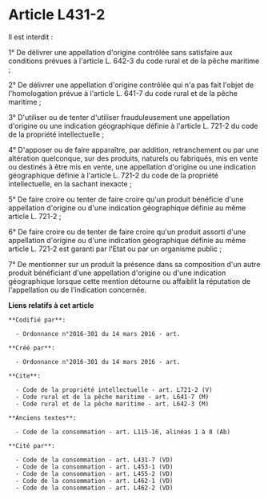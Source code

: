 # Article L431-2

Il est interdit :

1° De délivrer une appellation d'origine contrôlée sans satisfaire aux conditions prévues à l'article L. 642-3 du code rural
et de la pêche maritime ;

2° De délivrer une appellation d'origine contrôlée qui n'a pas fait l'objet de l'homologation prévue à l'article L. 641-7 du
code rural et de la pêche maritime ;

3° D'utiliser ou de tenter d'utiliser frauduleusement une appellation d'origine ou une indication géographique définie à
l'article L. 721-2 du code de la propriété intellectuelle ;

4° D'apposer ou de faire apparaître, par addition, retranchement ou par une altération quelconque, sur des produits, naturels
ou fabriqués, mis en vente ou destinés à être mis en vente, une appellation d'origine ou une indication géographique définie
à l'article L. 721-2 du code de la propriété intellectuelle, en la sachant inexacte ;

5° De faire croire ou tenter de faire croire qu'un produit bénéficie d'une appellation d'origine ou d'une indication
géographique définie au même article L. 721-2 ;

6° De faire croire ou de tenter de faire croire qu'un produit assorti d'une appellation d'origine ou d'une indication
géographique définie au même article L. 721-2 est garanti par l'Etat ou par un organisme public ;

7° De mentionner sur un produit la présence dans sa composition d'un autre produit bénéficiant d'une appellation d'origine ou
d'une indication géographique lorsque cette mention détourne ou affaiblit la réputation de l'appellation ou de l'indication
concernée.

**Liens relatifs à cet article**

	**Codifié par**:

	  - Ordonnance n°2016-301 du 14 mars 2016 - art.

	**Créé par**:

	  - Ordonnance n°2016-301 du 14 mars 2016 - art.

	**Cite**:

	  - Code de la propriété intellectuelle - art. L721-2 (V)
	  - Code rural et de la pêche maritime - art. L641-7 (M)
	  - Code rural et de la pêche maritime - art. L642-3 (M)

	**Anciens textes**:

	  - Code de la consommation - art. L115-16, alinéas 1 à 8 (Ab)

	**Cité par**:

	  - Code de la consommation - art. L431-7 (VD)
	  - Code de la consommation - art. L453-1 (VD)
	  - Code de la consommation - art. L455-2 (VD)
	  - Code de la consommation - art. L462-1 (VD)
	  - Code de la consommation - art. L462-2 (VD)
